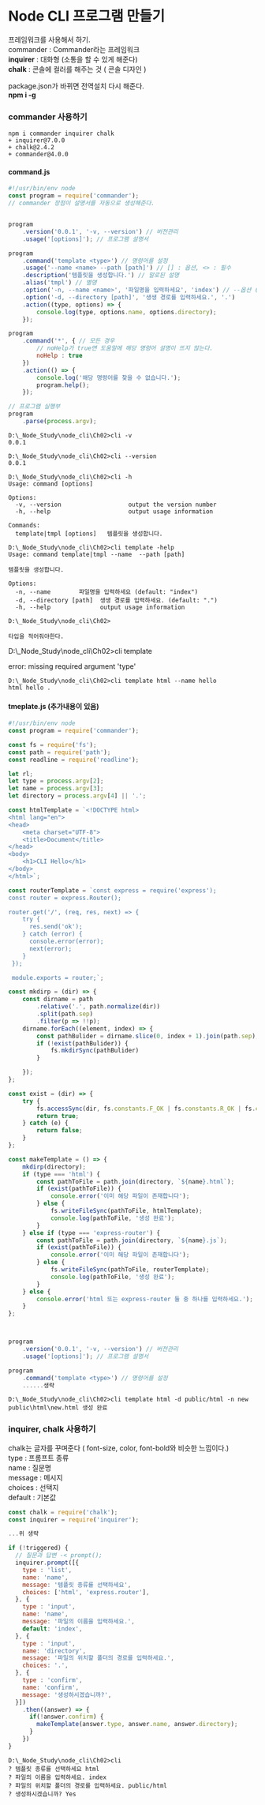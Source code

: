 # Node CLI 프로그램 만들기

프레임워크를 사용해서 하기.<br>
commander : Commander라는 프레임워크<br>
<strong>inquirer</strong> : 대화형 (소통을 할 수 있게 해준다)<br>
<strong>chalk</strong> : 콘솔에 컬러를 해주는 것 ( 콘솔 디자인 )<br>

package.json가 바뀌면 전역설치 다시 해준다.<br>
<strong>npm i -g</strong>

### commander 사용하기

<pre><code>npm i commander inquirer chalk
+ inquirer@7.0.0
+ chalk@2.4.2
+ commander@4.0.0
</code></pre>

#### command.js

```javascript
#!/usr/bin/env node
const program = require('commander');
// commander 장점이 설명서를 자동으로 생성해준다.


program
    .version('0.0.1', '-v, --version') // 버전관리
    .usage('[options]'); // 프로그램 설명서

program
    .command('template <type>') // 명령어를 설정
    .usage('--name <name> --path [path]') // [] : 옵션, <> : 필수
    .description('템플릿을 생성합니다.') // 말로된 설명
    .alias('tmpl') // 별명
    .option('-n, --name <name>', '파일명을 입력하세요', 'index') // --옵션 (<필수>) - 단축옵션 : ([선택])
    .option('-d, --directory [path]', '생생 경로를 입력하세요.', '.')
    .action((type, options) => {
        console.log(type, options.name, options.directory);
    });

program
    .command('*', { // 모든 경우
        // noHelp가 true면 도움말에 해당 명령어 설명이 뜨지 않는다.
        noHelp : true
    }) 
    .action(() => {
        console.log('해당 명령어를 찾을 수 없습니다.');
        program.help();
    }); 

// 프로그램 실행부
program
    .parse(process.argv);
```


<pre><code>D:\_Node_Study\node_cli\Ch02>cli -v
0.0.1
</code></pre>

<pre><code>D:\_Node_Study\node_cli\Ch02>cli --version
0.0.1
</code></pre>

<pre><code>D:\_Node_Study\node_cli\Ch02>cli -h
Usage: command [options]

Options:
  -v, --version                   output the version number
  -h, --help                      output usage information

Commands:
  template|tmpl [options] <type>  템플릿을 생성합니다.
</code></pre>

<pre><code>D:\_Node_Study\node_cli\Ch02>cli template -help
Usage: command template|tmpl --name <name> --path [path]

템플릿을 생성합니다.

Options:
  -n, --name <name>       파일명을 입력하세요 (default: "index")        
  -d, --directory [path]  생생 경로를 입력하세요. (default: ".")      
  -h, --help              output usage information

D:\_Node_Study\node_cli\Ch02>

타입을 적어줘야한다.
</code></pre>D:\_Node_Study\node_cli\Ch02>cli template
error: missing required argument 'type'

<pre><code>D:\_Node_Study\node_cli\Ch02>cli template html --name hello
html hello .
</code></pre>

#### tmeplate.js (추가내용이 있음)
```javascript
#!/usr/bin/env node
const program = require('commander');

const fs = require('fs');
const path = require('path');
const readline = require('readline');

let rl;
let type = process.argv[2];
let name = process.argv[3];
let directory = process.argv[4] || '.';

const htmlTemplate = `<!DOCTYPE html>
<html lang="en">
<head>
    <meta charset="UTF-8">
    <title>Document</title>
</head>
<body>
    <h1>CLI Hello</h1>
</body>
</html>`;

const routerTemplate = `const express = require('express');
const router = express.Router();

router.get('/', (req, res, next) => {
    try {
      res.send('ok');
    } catch (error) {
      console.error(error);
      next(error);
    }
 });

 module.exports = router;`;

const mkdirp = (dir) => {
    const dirname = path
        .relative('.', path.normalize(dir))
        .split(path.sep)
        .filter(p => !!p);
    dirname.forEach((element, index) => {
        const pathBulider = dirname.slice(0, index + 1).join(path.sep);
        if (!exist(pathBulider)) {
            fs.mkdirSync(pathBulider)
        }

    });
};

const exist = (dir) => {
    try {
        fs.accessSync(dir, fs.constants.F_OK | fs.constants.R_OK | fs.constants.W_OK);
        return true;
    } catch (e) {
        return false;
    }
};

const makeTemplate = () => {
    mkdirp(directory);
    if (type === 'html') {
        const pathToFile = path.join(directory, `${name}.html`);
        if (exist(pathToFile)) {
            console.error('이미 해당 파일이 존재합니다');
        } else {
            fs.writeFileSync(pathToFile, htmlTemplate);
            console.log(pathToFile, '생성 완료');
        }
    } else if (type === 'express-router') {
        const pathToFile = path.join(directory, `${name}.js`);
        if (exist(pathToFile)) {
            console.error('이미 해당 파일이 존재합니다');
        } else {
            fs.writeFileSync(pathToFile, routerTemplate);
            console.log(pathToFile, '생성 완료');
        }
    } else {
        console.error('html 또는 express-router 둘 중 하나를 입력하세요.');
    }
};



program
    .version('0.0.1', '-v, --version') // 버전관리
    .usage('[options]'); // 프로그램 설명서

program
    .command('template <type>') // 명령어를 설정
    ......생략

```

<pre><code>D:\_Node_Study\node_cli\Ch02>cli template html -d public/html -n new
public\html\new.html 생성 완료
</code></pre>


### inquirer, chalk 사용하기

chalk는 글자를 꾸며준다 ( font-size, color, font-bold와 비슷한 느낌이다.)
<br>type : 프롬프트 종류
<br>name : 질문명
<br>message : 메시지
<br>choices : 선택지
<br>default : 기본값

```javascript
const chalk = require('chalk');
const inquirer = require('inquirer');

...위 생략

if (!triggered) {
  // 질문과 답변 -< prompt();
  inquirer.prompt([{
    type : 'list',
    name: 'name',
    message: '템플릿 종류를 선택하세요',
    choices: ['html', 'express.router'],
  }, {
    type : 'input',
    name: 'name',
    message: '파일의 이름을 입력하세요.',
    default: 'index',
  }, {
    type : 'input',
    name: 'directory',
    message: '파일의 위치할 폴더의 경로를 입력하세요.',
    choices: '.',
  }, {
    type : 'confirm',
    name: 'confirm',
    message: '생성하시겠습니까?',
  }])
    .then((answer) => {
      if(!answer.confirm) {
        makeTemplate(answer.type, answer.name, answer.directory);
      }
    })
}

```

<pre><code>D:\_Node_Study\node_cli\Ch02>cli
? 템플릿 종류를 선택하세요 html
? 파일의 이름을 입력하세요. index
? 파일의 위치할 폴더의 경로를 입력하세요. public/html
? 생성하시겠습니까? Yes
</code></pre>



<pre><code>
</code></pre>

<pre><code>
</code></pre>

<pre><code>
</code></pre>